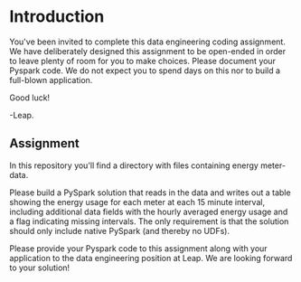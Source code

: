# Introduction

You've been invited to complete this data engineering coding assignment. We have deliberately designed this assignment to be open-ended in order to leave plenty of room for you to make choices. Please document your Pyspark code.  We do not expect you to spend days on this nor to build a full-blown application.

Good luck!

-Leap.

## Assignment

In this repository you'll find a directory with files containing energy meter-data.

Please build a PySpark solution that reads in the data and writes out a table showing the energy usage for each meter at each 15 minute interval, including  additional data fields with the hourly averaged energy usage and a flag indicating missing intervals.  The only requirement is that the solution should only include native PySpark (and thereby no UDFs).


Please provide your Pyspark code to this assignment along with your application to the data engineering position at Leap. We are looking forward to your solution!

